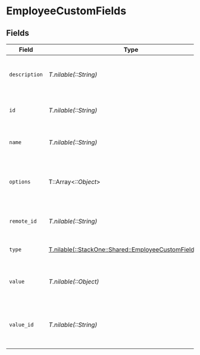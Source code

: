 # EmployeeCustomFields


## Fields

| Field                                                                                                      | Type                                                                                                       | Required                                                                                                   | Description                                                                                                | Example                                                                                                    |
| ---------------------------------------------------------------------------------------------------------- | ---------------------------------------------------------------------------------------------------------- | ---------------------------------------------------------------------------------------------------------- | ---------------------------------------------------------------------------------------------------------- | ---------------------------------------------------------------------------------------------------------- |
| `description`                                                                                              | *T.nilable(::String)*                                                                                      | :heavy_minus_sign:                                                                                         | The description of the custom field.                                                                       | The completion status of the employee's training.                                                          |
| `id`                                                                                                       | *T.nilable(::String)*                                                                                      | :heavy_minus_sign:                                                                                         | Unique identifier                                                                                          | 8187e5da-dc77-475e-9949-af0f1fa4e4e3                                                                       |
| `name`                                                                                                     | *T.nilable(::String)*                                                                                      | :heavy_minus_sign:                                                                                         | The name of the custom field.                                                                              | Training Completion Status                                                                                 |
| `options`                                                                                                  | T::Array<*::Object*>                                                                                       | :heavy_minus_sign:                                                                                         | An array of possible options for the custom field.                                                         | [<br/>"Not Started",<br/>"In Progress",<br/>"Completed",<br/>"Overdue"<br/>]                               |
| `remote_id`                                                                                                | *T.nilable(::String)*                                                                                      | :heavy_minus_sign:                                                                                         | Provider's unique identifier                                                                               | 8187e5da-dc77-475e-9949-af0f1fa4e4e3                                                                       |
| `type`                                                                                                     | [T.nilable(::StackOne::Shared::EmployeeCustomFieldsType)](../../models/shared/employeecustomfieldstype.md) | :heavy_minus_sign:                                                                                         | The type of the custom field.                                                                              | Dropdown                                                                                                   |
| `value`                                                                                                    | *T.nilable(::Object)*                                                                                      | :heavy_minus_sign:                                                                                         | The value associated with the custom field.                                                                | Completed                                                                                                  |
| `value_id`                                                                                                 | *T.nilable(::String)*                                                                                      | :heavy_minus_sign:                                                                                         | The unique identifier for the value of the custom field.                                                   | value_456                                                                                                  |